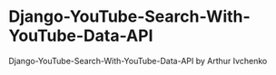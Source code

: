 # Django-YouTube-Search-With-YouTube-Data-API
Django-YouTube-Search-With-YouTube-Data-API by Arthur Ivchenko
